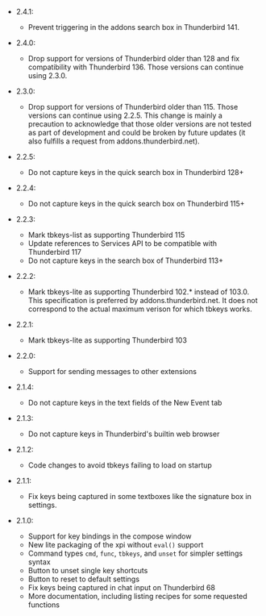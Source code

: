 - 2.4.1:

  - Prevent triggering in the addons search box in Thunderbird 141.

- 2.4.0:

  - Drop support for versions of Thunderbird older than 128 and fix compatibility with Thunderbird 136.
    Those versions can continue using 2.3.0.

- 2.3.0:

  - Drop support for versions of Thunderbird older than 115.
    Those versions can continue using 2.2.5.
    This change is mainly a precaution to acknowledge that those older versions are not tested as part of development and could be broken by future updates (it also fulfills a request from addons.thunderbird.net).

- 2.2.5:

  - Do not capture keys in the quick search box in Thunderbird 128+

- 2.2.4:

  - Do not capture keys in the quick search box on Thunderbird 115+

- 2.2.3:

  - Mark tbkeys-list as supporting Thunderbird 115
  - Update references to Services API to be compatible with Thunderbird 117
  - Do not capture keys in the search box of Thunderbird 113+

- 2.2.2:

  - Mark tbkeys-lite as supporting Thunderbird 102.\* instead of 103.0.
    This specification is preferred by addons.thunderbird.net.
    It does not correspond to the actual maximum verison for which tbkeys works.

- 2.2.1:

  - Mark tbkeys-lite as supporting Thunderbird 103

- 2.2.0:

  - Support for sending messages to other extensions

- 2.1.4:

  - Do not capture keys in the text fields of the New Event tab

- 2.1.3:

  - Do not capture keys in Thunderbird's builtin web browser

- 2.1.2:

  - Code changes to avoid tbkeys failing to load on startup

- 2.1.1:

  - Fix keys being captured in some textboxes like the signature box in settings.

- 2.1.0:
  - Support for key bindings in the compose window
  - New lite packaging of the xpi without `eval()` support
  - Command types `cmd`, `func`, `tbkeys`, and `unset` for simpler settings syntax
  - Button to unset single key shortcuts
  - Button to reset to default settings
  - Fix keys being captured in chat input on Thunderbird 68
  - More documentation, including listing recipes for some requested functions
